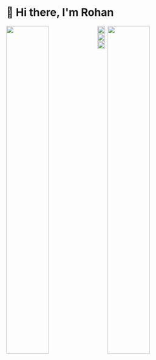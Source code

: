 # 👋 Hi there, I'm Rohan

<img align="left" width="47%" src="https://github-readme-stats.vercel.app/api?username=rohanlaub&show_icons=true&theme=gruvbox" />
<img align="right" width="47%" src="https://github-readme-stats.vercel.app/api/top-langs/?username=rohanlaub&layout=compact" />

<img align="left" width="20px" src="https://raw.githubusercontent.com/bablubambal/All_logo_and_pictures/1ac69ce5fbc389725f16f989fa53c62d6e1b4883/programming%20languages/python.svg"/>
<img align="left" width="20px" src="https://raw.githubusercontent.com/bablubambal/All_logo_and_pictures/1ac69ce5fbc389725f16f989fa53c62d6e1b4883/programming%20languages/python.svg"/>
<img align="left" width="20px" src="https://raw.githubusercontent.com/bablubambal/All_logo_and_pictures/1ac69ce5fbc389725f16f989fa53c62d6e1b4883/programming%20languages/python.svg"/>
